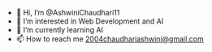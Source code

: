 - 👋 Hi, I’m @AshwiniChaudhari11
- 👀 I’m interested in Web Development and AI
- 🌱 I’m currently learning AI
- 📫 How to reach me 2004chaudhariashwini@gmail.com 


<!---
AshwiniChaudhari11/AshwiniChaudhari11 is a ✨ special ✨ repository because its `README.md` (this file) appears on your GitHub profile.
You can click the Preview link to take a look at your changes.
--->
